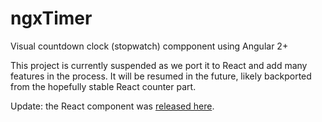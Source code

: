 # ngxTimer
Visual countdown clock (stopwatch) compponent using Angular 2+

This project is currently suspended as we port it to React and add many features in the process. It will be resumed in the future, likely backported from the hopefully stable React counter part. 

Update: the React component was [released here](https://github.com/sonbachmi/ReactVisualTimer).
